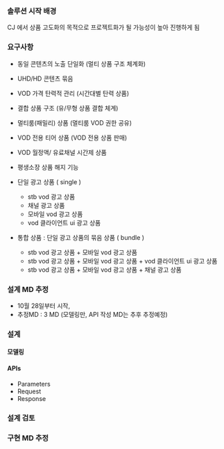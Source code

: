 ### 솔루션 시작 배경
CJ 에서 상품 고도화의 목적으로 프로젝트화가 될 가능성이 높아 진행하게 됨

### 요구사항
* 동일 콘텐츠의 노출 단일화 (멀티 상품 구조 체계화)
* UHD/HD 콘텐츠 묶음
* VOD 가격 탄력적 관리 (시간대별 탄력 상품)
* 결합 상품 구조 (유/무형 상품 결합 체계) 
* 멀티룸(패밀리) 상품 (멀티룸 VOD 권한 공유)
* VOD 전용 티어 상품 (VOD 전용 상품 판매)
* VOD 월정액/ 유료채널 시간제 상품
* 평생소장 상품 해지 기능
* 단일 광고 상품 ( single )	
	* stb vod 광고 상품
	* 채널 광고 상품
	* 모바일 vod 광고 상품
	* vod 클라이언트 ui 광고 상품
  
* 통합 상품 : 단일 광고 상품의 묶음 상품 ( bundle )	
	* stb vod 광고 상품 + 모바일 vod 광고 상품
	* stb vod 광고 상품 + 모바일 vod 광고 상품 + vod 클라이언트 ui 광고 상품
	* stb vod 광고 상품 + 모바일 vod 광고 상품 + 채널 광고 상품

### 설계 MD 추정
 * 10월 28일부터 시작, 
 * 추정MD : 3 MD (모델링만, API 작성 MD는 추후 추정예정)

### 설계
#### 모델링

#### APIs
 - Parameters
 - Request
 - Response
 
### 설계 검토

### 구현 MD 추정
